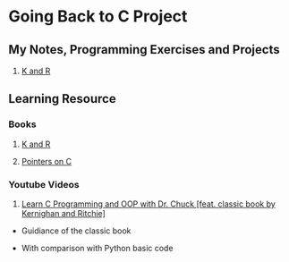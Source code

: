 # Going Back to C Project

## My Notes, Programming Exercises and Projects

1. [K and R](/knr/knr.md)

## Learning Resource

### Books

1. [K and R](https://a.co/d/esSTpN1)

2. [Pointers on C](https://a.co/d/7ALKmDj)

### Youtube Videos

1. [Learn C Programming and OOP with Dr. Chuck [feat. classic book by Kernighan and Ritchie]](https://www.youtube.com/watch?v=PaPN51Mm5qQ)

- Guidiance of the classic book

- With comparison with Python basic code
